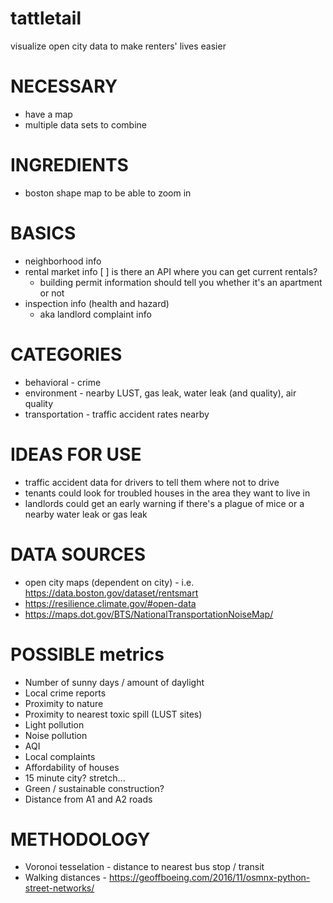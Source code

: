 # tattletail
visualize open city data to make renters' lives easier



# NECESSARY

* have a map
* multiple data sets to combine

# INGREDIENTS

* boston shape map to be able to zoom in

# BASICS

* neighborhood info
* rental market info
  [ ] is there an API where you can get current rentals?
  * building permit information should tell you whether it's an apartment or not
* inspection info (health and hazard)
  * aka landlord complaint info


# CATEGORIES
* behavioral - crime
* environment - nearby LUST, gas leak, water leak (and quality), air quality
* transportation - traffic accident rates nearby

# IDEAS FOR USE

* traffic accident data for drivers to tell them where not to drive
* tenants could look for troubled houses in the area they want to live in
* landlords could get an early warning if there's a plague of mice or a nearby water leak or gas leak

# DATA SOURCES
* open city maps (dependent on city) - i.e. https://data.boston.gov/dataset/rentsmart
* https://resilience.climate.gov/#open-data
* https://maps.dot.gov/BTS/NationalTransportationNoiseMap/

# POSSIBLE metrics
* Number of sunny days / amount of daylight
* Local crime reports
* Proximity to nature
* Proximity to nearest toxic spill (LUST sites)
* Light pollution
* Noise pollution 
* AQI
* Local complaints 
* Affordability of houses
* 15 minute city? stretch...
* Green / sustainable construction?
* Distance from A1 and A2 roads 

# METHODOLOGY
* Voronoi tesselation - distance to nearest bus stop / transit 
* Walking distances - https://geoffboeing.com/2016/11/osmnx-python-street-networks/

